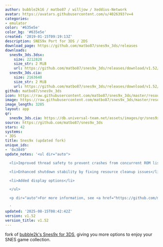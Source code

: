 ```yaml
---
author: bubble2k16 / matbo87 / willjow / Xeddius-Network
avatar: https://avatars.githubusercontent.com/u/4026393?v=4
categories:
- emulator
color: '#635e5e'
color_bg: '#635e5e'
created: '2019-01-15T09:19:13Z'
description: SNES9x Port for 3DS / 2DS
download_page: https://github.com/matbo87/snes9x_3ds/releases
downloads:
  snes9x_3ds.3dsx:
    size: 2212828
    size_str: 2 MiB
    url: https://github.com/matbo87/snes9x_3ds/releases/download/v1.52/snes9x_3ds.3dsx
  snes9x_3ds.cia:
    size: 2163648
    size_str: 2 MiB
    url: https://github.com/matbo87/snes9x_3ds/releases/download/v1.52/snes9x_3ds.cia
github: matbo87/snes9x_3ds
icon: https://raw.githubusercontent.com/matbo87/snes9x_3ds/master/resources/icon.png
image: https://raw.githubusercontent.com/matbo87/snes9x_3ds/master/resources/icon.png
image_length: 3285
layout: app
qr:
  snes9x_3ds.cia: https://db.universal-team.net/assets/images/qr/snes9x_3ds-cia.png
source: https://github.com/matbo87/snes9x_3ds
stars: 42
systems:
- 3DS
title: Snes9x (updated fork)
unique_ids:
- '0x3849'
update_notes: '<ul dir="auto">

  <li>Improved thread safety to prevent crashes from concurrent ROM list access</li>

  <li>Enhanced shutdown stability by fixing resource cleanup issues</li>

  <li>Added display options</li>

  </ul>

  <p dir="auto">For more information, see <a href="https://github.com/matbo87/snes9x_3ds/blob/master/CHANGELOG.md">Changelog</a></p>

  '
updated: '2025-08-15T08:42:42Z'
version: v1.52
version_title: v1.52
---
```

fork of [bubble2k's Snes9x for 3DS](https://github.com/bubble2k16/snes9x_3ds), giving you more options to enjoy your SNES game collection.